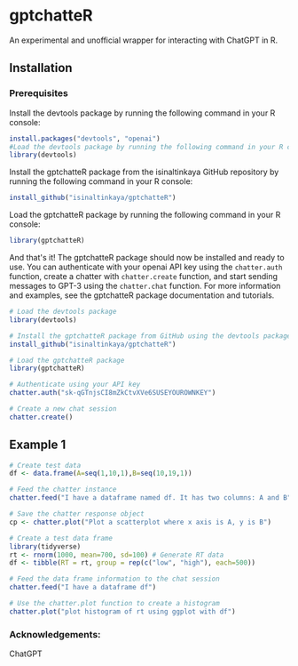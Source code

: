 # gptchatteR
An experimental and unofficial wrapper for interacting with ChatGPT in R.


## Installation

### Prerequisites
Install the devtools package by running the following command in your R console:

```R
install.packages("devtools", "openai")
#Load the devtools package by running the following command in your R console:
library(devtools)
```

Install the gptchatteR package from the isinaltinkaya GitHub repository by running the following command in your R console:
```r
install_github("isinaltinkaya/gptchatteR")
```
Load the gptchatteR package by running the following command in your R console:
```R
library(gptchatteR)
```

And that's it! The gptchatteR package should now be installed and ready to use. 
You can authenticate with your openai API key using the `chatter.auth` function, create a chatter with `chatter.create` function, and start sending messages to GPT-3 using the `chatter.chat` function. For more information and examples, see the gptchatteR package documentation and tutorials.

```R
# Load the devtools package
library(devtools)

# Install the gptchatteR package from GitHub using the devtools package
install_github("isinaltinkaya/gptchatteR")

# Load the gptchatteR package
library(gptchatteR)

# Authenticate using your API key
chatter.auth("sk-qGTnjsCI8mZkCtvXVe6SUSEYOUROWNKEY")

# Create a new chat session 
chatter.create()
```

## Example 1

```R
# Create test data
df <- data.frame(A=seq(1,10,1),B=seq(10,19,1))

# Feed the chatter instance
chatter.feed("I have a dataframe named df. It has two columns: A and B")

# Save the chatter response object
cp <- chatter.plot("Plot a scatterplot where x axis is A, y is B")
```

```R
# Create a test data frame
library(tidyverse)
rt <- rnorm(1000, mean=700, sd=100) # Generate RT data
df <- tibble(RT = rt, group = rep(c("low", "high"), each=500))

# Feed the data frame information to the chat session
chatter.feed("I have a dataframe df")

# Use the chatter.plot function to create a histogram
chatter.plot("plot histogram of rt using ggplot with df")
```

### Acknowledgements: 
ChatGPT
